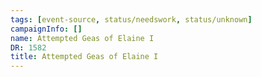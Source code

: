 ```yaml
---
tags: [event-source, status/needswork, status/unknown]
campaignInfo: []
name: Attempted Geas of Elaine I
DR: 1582
title: Attempted Geas of Elaine I
---
```


